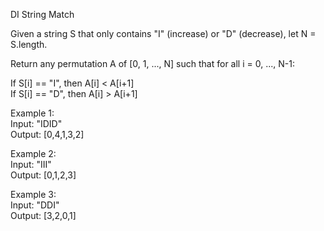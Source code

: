 DI String Match

Given a string S that only contains "I" (increase) or "D" (decrease), let N = S.length.<br />

Return any permutation A of [0, 1, ..., N] such that for all i = 0, ..., N-1:<br />

If S[i] == "I", then A[i] < A[i+1]<br />
If S[i] == "D", then A[i] > A[i+1]<br />
 

Example 1:<br />
Input: "IDID"<br />
Output: [0,4,1,3,2]<br />

Example 2:<br />
Input: "III"<br />
Output: [0,1,2,3]<br />

Example 3:<br />
Input: "DDI"<br />
Output: [3,2,0,1]<br />
 